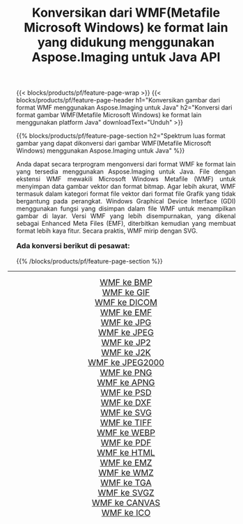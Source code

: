 ﻿---
title: Konversikan dari WMF(Metafile Microsoft Windows) ke format lain yang didukung menggunakan Aspose.Imaging untuk Java API 
weight: 3920
url: /id/java/conversion/from/wmf/ 
lang: id
langdirlevel: 2
locales: zh-hans,ja,it,ru,de,es,fr,nl,id,lt,pl,pt,vi,tr,ko,zh-hant,ar,hi,th,sv,cs,uk,he
description: Aspose.Imaging dapat dengan mudah mengonversi dari WMF(Metafile Microsoft Windows) ke format lain menggunakan platform Java
---

{{< blocks/products/pf/feature-page-wrap >}}
{{< blocks/products/pf/feature-page-header h1="Konversikan gambar dari format WMF menggunakan Aspose.Imaging untuk Java" h2="Konversi dari format gambar WMF(Metafile Microsoft Windows) ke format lain menggunakan platform Java" downloadText="Unduh" >}}


{{% blocks/products/pf/feature-page-section  h2="Spektrum luas format gambar yang dapat dikonversi dari gambar WMF(Metafile Microsoft Windows) menggunakan Aspose.Imaging untuk Java" %}}
<p align=justify>Anda dapat secara terprogram mengonversi dari format WMF ke format lain yang tersedia menggunakan
Aspose.Imaging untuk Java. File dengan ekstensi WMF mewakili Microsoft Windows Metafile (WMF) untuk menyimpan data gambar vektor dan format bitmap. Agar lebih akurat, WMF termasuk dalam kategori format file vektor dari format file Grafik yang tidak bergantung pada perangkat. Windows Graphical Device Interface (GDI) menggunakan fungsi yang disimpan dalam file WMF untuk menampilkan gambar di layar. Versi WMF yang lebih disempurnakan, yang dikenal sebagai Enhanced Meta Files (EMF), diterbitkan kemudian yang membuat format lebih kaya fitur. Secara praktis, WMF mirip dengan SVG.</p>
<h3 style="margin-top:16px;">
Ada konversi berikut di pesawat:
</h3>
{{% /blocks/products/pf/feature-page-section %}}
<div class="container-fluid productfamilypage bg-gray">
    <div class="convertypes bg-gray agp-content section">
        <div class="container">
		<hr style="margin-left:-20px;"/>
		<div class="row other-converters" style="gap: 10px;font-size: 19px;text-align:center;">
		    <div class='col-md-3 other-converter remove-lp remove-rp'><a href="/imaging/id/java/conversion/wmf-to-bmp/" style="padding:15px;">WMF ke BMP</a></div><div class='col-md-3 other-converter remove-lp remove-rp'><a href="/imaging/id/java/conversion/wmf-to-gif/" style="padding:15px;">WMF ke GIF</a></div><div class='col-md-3 other-converter remove-lp remove-rp'><a href="/imaging/id/java/conversion/wmf-to-dicom/" style="padding:15px;">WMF ke DICOM</a></div><div class='col-md-3 other-converter remove-lp remove-rp'><a href="/imaging/id/java/conversion/wmf-to-emf/" style="padding:15px;">WMF ke EMF</a></div><div class='col-md-3 other-converter remove-lp remove-rp'><a href="/imaging/id/java/conversion/wmf-to-jpg/" style="padding:15px;">WMF ke JPG</a></div><div class='col-md-3 other-converter remove-lp remove-rp'><a href="/imaging/id/java/conversion/wmf-to-jpeg/" style="padding:15px;">WMF ke JPEG</a></div><div class='col-md-3 other-converter remove-lp remove-rp'><a href="/imaging/id/java/conversion/wmf-to-jp2/" style="padding:15px;">WMF ke JP2</a></div><div class='col-md-3 other-converter remove-lp remove-rp'><a href="/imaging/id/java/conversion/wmf-to-j2k/" style="padding:15px;">WMF ke J2K</a></div><div class='col-md-3 other-converter remove-lp remove-rp'><a href="/imaging/id/java/conversion/wmf-to-jpeg2000/" style="padding:15px;">WMF ke JPEG2000</a></div><div class='col-md-3 other-converter remove-lp remove-rp'><a href="/imaging/id/java/conversion/wmf-to-png/" style="padding:15px;">WMF ke PNG</a></div><div class='col-md-3 other-converter remove-lp remove-rp'><a href="/imaging/id/java/conversion/wmf-to-apng/" style="padding:15px;">WMF ke APNG</a></div><div class='col-md-3 other-converter remove-lp remove-rp'><a href="/imaging/id/java/conversion/wmf-to-psd/" style="padding:15px;">WMF ke PSD</a></div><div class='col-md-3 other-converter remove-lp remove-rp'><a href="/imaging/id/java/conversion/wmf-to-dxf/" style="padding:15px;">WMF ke DXF</a></div><div class='col-md-3 other-converter remove-lp remove-rp'><a href="/imaging/id/java/conversion/wmf-to-svg/" style="padding:15px;">WMF ke SVG</a></div><div class='col-md-3 other-converter remove-lp remove-rp'><a href="/imaging/id/java/conversion/wmf-to-tiff/" style="padding:15px;">WMF ke TIFF</a></div><div class='col-md-3 other-converter remove-lp remove-rp'><a href="/imaging/id/java/conversion/wmf-to-webp/" style="padding:15px;">WMF ke WEBP</a></div><div class='col-md-3 other-converter remove-lp remove-rp'><a href="/imaging/id/java/conversion/wmf-to-pdf/" style="padding:15px;">WMF ke PDF</a></div><div class='col-md-3 other-converter remove-lp remove-rp'><a href="/imaging/id/java/conversion/wmf-to-html/" style="padding:15px;">WMF ke HTML</a></div><div class='col-md-3 other-converter remove-lp remove-rp'><a href="/imaging/id/java/conversion/wmf-to-emz/" style="padding:15px;">WMF ke EMZ</a></div><div class='col-md-3 other-converter remove-lp remove-rp'><a href="/imaging/id/java/conversion/wmf-to-wmz/" style="padding:15px;">WMF ke WMZ</a></div><div class='col-md-3 other-converter remove-lp remove-rp'><a href="/imaging/id/java/conversion/wmf-to-tga/" style="padding:15px;">WMF ke TGA</a></div><div class='col-md-3 other-converter remove-lp remove-rp'><a href="/imaging/id/java/conversion/wmf-to-svgz/" style="padding:15px;">WMF ke SVGZ</a></div><div class='col-md-3 other-converter remove-lp remove-rp'><a href="/imaging/id/java/conversion/wmf-to-canvas/" style="padding:15px;">WMF ke CANVAS</a></div><div class='col-md-3 other-converter remove-lp remove-rp'><a href="/imaging/id/java/conversion/wmf-to-ico/" style="padding:15px;">WMF ke ICO</a></div>
                </div>
        </div>
    </div>
</div>
<br/>

